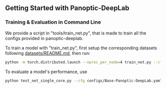 ## Getting Started with Panoptic-DeepLab

### Training & Evaluation in Command Line
We provide a script in "tools/train_net.py", that is made to train
all the configs provided in panoptic-deeplab.

To train a model with "train_net.py", first
setup the corresponding datasets following
[datasets/README.md](https://github.com/bowenc0221/panoptic-deeplab/blob/master/datasets/README.md),
then run:
```bash
python -m torch.distributed.launch --nproc_per_node=4 train_net.py --cfg configs/Base-Panoptic-DeepLab.yaml
```

To evaluate a model's performance, use
```bash
python test_net_single_core.py --cfg configs/Base-Panoptic-DeepLab.yaml
```